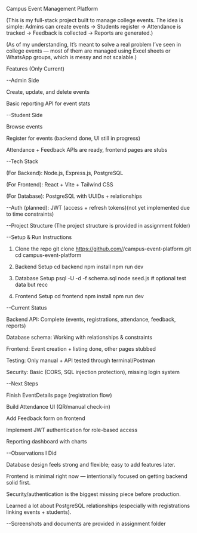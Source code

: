 Campus Event Management Platform

(This is my full-stack project built to manage college events. The idea is simple:
Admins can create events → Students register → Attendance is tracked → Feedback is collected → Reports are generated.)

(As of my understanding, It’s meant to solve a real problem I’ve seen in college events — most of them are managed using Excel sheets or WhatsApp groups, which is messy and not scalable.)

Features (Only Current)

--Admin Side

Create, update, and delete events

Basic reporting API for event stats

--Student Side

Browse events

Register for events (backend done, UI still in progress)

Attendance + Feedback APIs are ready, frontend pages are stubs

--Tech Stack

(For Backend): Node.js, Express.js, PostgreSQL

(For Frontend): React + Vite + Tailwind CSS

(For Database): PostgreSQL with UUIDs + relationships

--Auth (planned): JWT (access + refresh tokens)(not yet implemented due to time constraints)

--Project Structure
(The project structure is provided in assignment folder)

--Setup & Run Instructions
1. Clone the repo
git clone https://github.com/<your-username>/campus-event-platform.git
cd campus-event-platform

2. Backend Setup
cd backend
npm install
npm run dev

3. Database Setup
psql -U <username> -d <database> -f schema.sql
node seed.js   # optional test data but recc

4. Frontend Setup
cd frontend
npm install
npm run dev

--Current Status

Backend API: Complete (events, registrations, attendance, feedback, reports)

Database schema: Working with relationships & constraints

Frontend: Event creation + listing done, other pages stubbed

Testing: Only manual + API tested through terminal/Postman

Security: Basic (CORS, SQL injection protection), missing login system

--Next Steps

Finish EventDetails page (registration flow)

Build Attendance UI (QR/manual check-in)

Add Feedback form on frontend

Implement JWT authentication for role-based access

Reporting dashboard with charts

--Observations I Did

Database design feels strong and flexible; easy to add features later.

Frontend is minimal right now — intentionally focused on getting backend solid first.

Security/authentication is the biggest missing piece before production.

Learned a lot about PostgreSQL relationships (especially with registrations linking events + students).

--Screenshots and documents are provided in assignment folder
